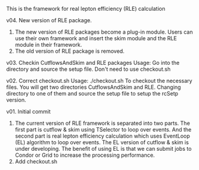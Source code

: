 This is the framework for real lepton efficiency (RLE) calculation

v04. New version of RLE package.
1. The new version of RLE packages become a plug-in module.
   Users can use their own framework and insert the skim module and 
   the RLE module in their framework.
2. The old version of RLE package is removed.

v03. Checkin CutflowsAndSkim and RLE packages 
Usage: Go into the directory and source the setup file.
Don't need to use checkout.sh

v02. Correct checkout.sh
Usage: ./checkout.sh
To checkout the necessary files.
You will get two directories CutflowsAndSkim and RLE.
Changing directory to one of them and source the setup file to setup
the rcSetp version.

v01. Initial commit
1. The current version of RLE framework is separated into two parts.
   The first part is cutflow & skim using TSelector to loop over events.
   And the second part is real lepton efficiency calculation which uses
   EventLoop (EL) algorithm to loop over events.
   The EL version of cutflow & skim is under developing. The benefit of
   using EL is that we can submit jobs to Condor or Grid to increase the
   processing performance.
2. Add checkout.sh
